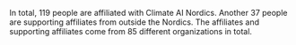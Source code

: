 In total, 119 people are affiliated with Climate AI Nordics. Another 37 people are supporting affiliates from outside the Nordics. The affiliates and supporting affiliates come from 85 different organizations in total.
